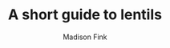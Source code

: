 ---
title: A short guide to lentils
author: Madison Fink
layout: article.njk
txcolor: '#FFED4F'
bgcolor: '#ad8516'
---